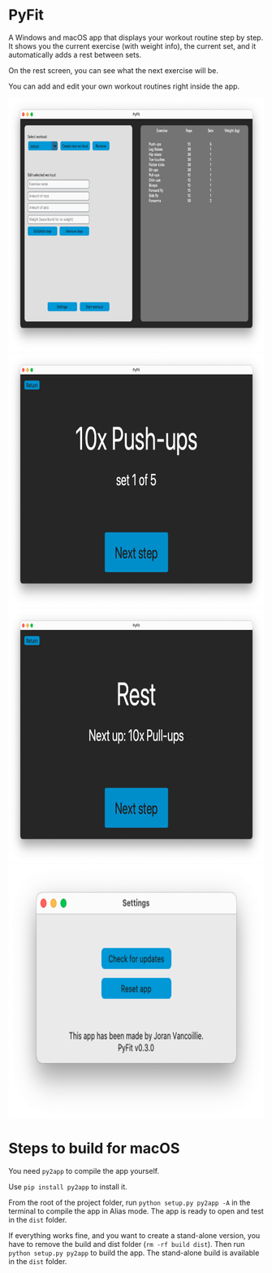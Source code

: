 # PyFit
A Windows and macOS app that displays your workout routine step by step. It shows you the current exercise (with weight info), the current set, and it automatically adds a rest between sets.

On the rest screen, you can see what the next exercise will be.

You can add and edit your own workout routines right inside the app.
<div align="center">
    <img src="media/Screenshot1.png" height="500" alt=""/>
</div>

<div align="center">
    <img src="media/Screenshot2.png" height="500" alt=""/>
</div>

<div align="center">
    <img src="media/Screenshot3.png" height="500" alt=""/>
</div>

<div align="center">
    <img src="media/Screenshot4.png" height="500" alt=""/>
</div>

# Steps to build for macOS
You need `py2app` to compile the app yourself.

Use `pip install py2app` to install it.

From the root of the project folder, run `python setup.py py2app -A` in the terminal to compile the app in Alias mode. The app is ready to open and test in the `dist` folder.

If everything works fine, and you want to create a stand-alone version, you have to remove the build and dist folder (`rm -rf build dist`). Then run `python setup.py py2app` to build the app. The stand-alone build is available in the `dist` folder.
